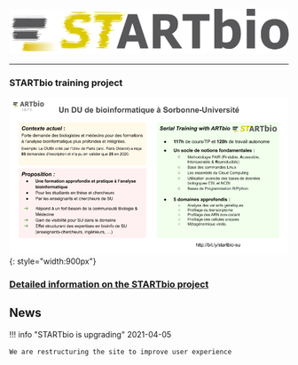 ![startbio_logo](images/startbio.png)

------


### STARTbio training project

![startbio_logo](images/startbio_punchline.png){: style="width:900px"}

### [Detailed information on the STARTbio project](startbio_project.md)

## News

!!! info "STARTbio is upgrading"
    2021-04-05
    
    We are restructuring the site to improve user experience
